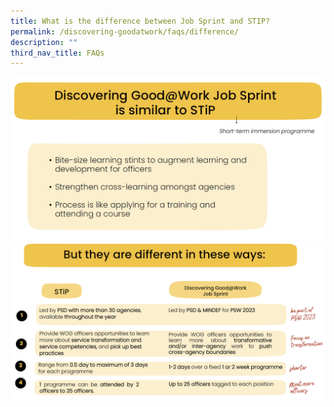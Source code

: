 ```yaml
---
title: What is the difference between Job Sprint and STIP?
permalink: /discovering-goodatwork/faqs/difference/
description: ""
third_nav_title: FAQs
---
```

![](/images/JS%20Gen/stip%20similar.png)
![](/images/JS%20Gen/stip%20diff.png)
